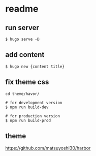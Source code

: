 # readme
## run server

```
$ hugo serve -D
```

## add content

```
$ hugo new {content title}
```

## fix theme css 
```
cd theme/havor/
```


```
# for development version
$ npm run build-dev

# for production version
$ npm run build-prod
```


## theme
https://github.com/matsuyoshi30/harbor
